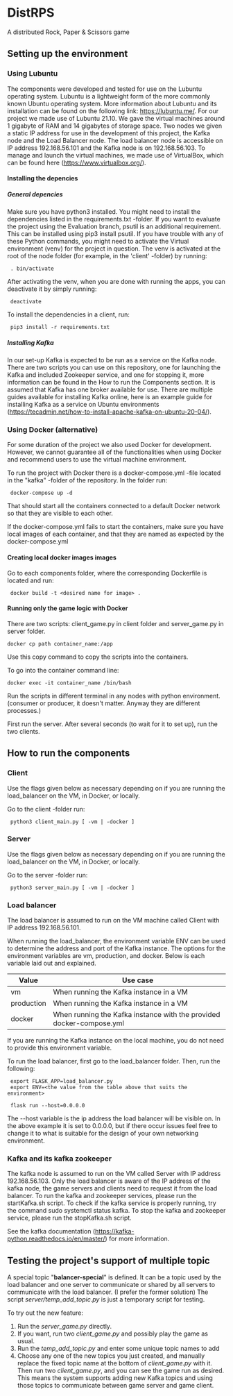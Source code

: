 # DistRPS
A distributed Rock, Paper &amp; Scissors game


## Setting up the environment

### Using Lubuntu

The components were developed and tested for use on the Lubuntu operating system. Lubuntu is a lightweight form of the more commonly known Ubuntu operating system. More information about Lubuntu and its installation can be found on the following link: https://lubuntu.me/. For our project we made use of Lubuntu 21.10. We gave the virtual machines around 1 gigabyte of RAM and 14 gigabytes of storage space. Two nodes we given a static IP address for use in the development of this project, the Kafka node and the Load Balancer node. The load balancer node is accessible on IP address 192.168.56.101 and the Kafka node is on 192.168.56.103. To manage and launch the virtual machines, we made use of VirtualBox, which can be found here (https://www.virtualbox.org/). 

#### Installing the depencies

##### General depencies
Make sure you have python3 installed.
You might need to install the dependencies listed in the requirements.txt -folder.
If you want to evaluate the project using the Evaluation branch, psutil is an additional requirement. This can be installed using pip3 install psutil.
If you have trouble with any of these Python commands, you might need to activate the Virtual environment (venv) for the project in question.
The venv is activated at the root of the node folder (for example, in the 'client' -folder) by running:

     . bin/activate
     
After activating the venv, when you are done with running the apps, you can deactivate it by simply running:

     deactivate
     
To install the dependencies in a client, run:
     
     pip3 install -r requirements.txt
     
##### Installing Kafka
In our set-up Kafka is expected to be run as a service on the Kafka node. There are two scripts you can use on this repository, one for launching the Kafka and included Zookeeper service, and one for stopping it, more information can be found in the How to run the Components section. It is assumed that Kafka has one broker available for use. There are multiple guides available for installing Kafka online, here is an example guide for installing Kafka as a service on Ubuntu environments (https://tecadmin.net/how-to-install-apache-kafka-on-ubuntu-20-04/).

### Using Docker (alternative)

For some duration of the project we also used Docker for development. However, we cannot guarantee all of the functionalities when using Docker and recommend users to use the virtual machine environment.

To run the project with Docker there is a docker-compose.yml -file located in the "kafka" -folder of the repository.
In the folder run:

     docker-compose up -d

That should start all the containers connected to a default Docker network so that they are visible to each other.

If the docker-compose.yml fails to start the containers, make sure you have local images of each container, and that they are named as expected by the docker-compose.yml

#### Creating local docker images images

Go to each components folder, where the corresponding Dockerfile is located and run:

     docker build -t <desired name for image> .
     
#### Running only the game logic with Docker

There are two scripts: client_game.py in client folder and server_game.py in server folder.

```
docker cp path container_name:/app
```

Use this copy command to copy the scripts into the containers.

To go into the container command line:

```
docker exec -it container_name /bin/bash
```

Run the scripts in different terminal in any nodes with python environment. (consumer or producer, it doesn't matter. Anyway they are different processes.)

First run the server. After several seconds (to wait for it to set up), run the two clients.


## How to run the components

### Client

Use the flags given below as necessary depending on if you are running the load_balancer on the VM,
in Docker, or locally.

Go to the client -folder
run: 
     
     python3 client_main.py [ -vm | -docker ]

### Server

Use the flags given below as necessary depending on if you are running the load_balancer on the VM,
in Docker, or locally.

Go to the server -folder
run: 
    
     python3 server_main.py [ -vm | -docker ]

### Load balancer

The load balancer is assumed to run on the VM machine called Client with IP address 192.168.56.101. 

When running the load_balancer, the environment variable ENV can be used to determine the address and port of the Kafka instance. The options for the environment variables are vm, production, and docker. Below is each variable laid out and explained.

| Value | Use case |
| -------- | -------- |
| vm       | When running the Kafka instance in a VM |
| production | When running the Kafka instance in a VM |
| docker | When running the Kafka instance with the provided docker-compose.yml |

If you are running the Kafka instance on the local machine, you do not need to provide this environment variable.

To run the load balancer, first go to the load_balancer folder.
Then, run the following: 

     export FLASK_APP=load_balancer.py
     export ENV=<the value from the table above that suits the environment>
    
     flask run --host=0.0.0.0
The --host variable is the ip address the load balancer will be visible on. In the above example it is set to 0.0.0.0, but if there occur issues feel free to change it to what is suitable for the design of your own networking environment.

### Kafka and its kafka zookeeper

The kafka node is assumed to run on the VM called Server with IP address 192.168.56.103.
Only the load balancer is aware of the IP address of the kafka node, the game servers and clients need to request it from the load balancer.
To run the kafka and zookeeper services, please run the startKafka.sh script. To check if the kafka service is properly running, try the command sudo systemctl status kafka.
To stop the kafka and zookeeper service, please run the stopKafka.sh script.

See the kafka documentation (https://kafka-python.readthedocs.io/en/master/) for more information.


## Testing the project's support of multiple topic

A special topic "**balancer-special**" is defined. It can be a topic used by the load balancer and one server to communicate or shared by all servers to communicate with the load balancer. (I prefer the former solution) The script *server/temp_add_topic.py* is just a temporary script for testing.

To try out the new feature:

1. Run the *server_game.py* directly.
2. If you want, run two *client_game.py* and possibly play the game as usual.
3. Run the *temp_add_topic.py* and enter some unique topic names to add
4. Choose any one of the new topics you just created, and manually replace the fixed topic name at the bottom of *client_game.py* with it. Then run two *client_game.py*, and you can see the game run as desired. This means the system  supports adding new Kafka topics and using those topics to communicate between game server and game client.

